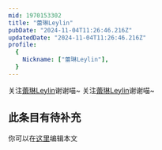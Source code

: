 ```yaml
---
mid: 1970153302
title: "蕾琳Leylin"
pubDate: "2024-11-04T11:26:46.216Z"
updatedDate: "2024-11-04T11:26:46.216Z"
profile:
  {
    Nickname: ["蕾琳Leylin"],
  }
---
```


关注[蕾琳Leylin](https://space.bilibili.com/1970153302)谢谢喵~ 关注[蕾琳Leylin](https://space.bilibili.com/1970153302)谢谢喵~

## 此条目有待补充
你可以在[这里](https://github.com/Yuhanawa/VTuber.ICU-Content/edit/master/v/蕾琳Leylin/index.md)编辑本文
